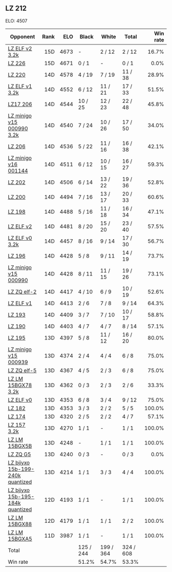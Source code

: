 ## LZ 212 ##

ELO: 4507

Opponent | Rank | ELO | Black | White | Total | Win rate
---------|-----:|----:|-------|-------|-------|-------:
[LZ ELF v2 3.2k](LZ%20ELF%20v2%203.2k.md) | 15D | 4673 | - | 2 / 12 | 2 / 12 | 16.7%
[LZ 226](LZ%20226.md) | 15D | 4671 | 0 / 1 | - | 0 / 1 | 0.0%
[LZ 220](LZ%20220.md) | 14D | 4578 | 4 / 19 | 7 / 19 | 11 / 38 | 28.9%
[LZ ELF v1 3.2k](LZ%20ELF%20v1%203.2k.md) | 14D | 4552 | 6 / 12 | 11 / 21 | 17 / 33 | 51.5%
[LZ17 206](LZ17%20206.md) | 14D | 4544 | 10 / 25 | 12 / 23 | 22 / 48 | 45.8%
[LZ minigo v15 000990 3.2k](LZ%20minigo%20v15%20000990%203.2k.md) | 14D | 4540 | 7 / 24 | 10 / 26 | 17 / 50 | 34.0%
[LZ 206](LZ%20206.md) | 14D | 4536 | 5 / 22 | 11 / 16 | 16 / 38 | 42.1%
[LZ minigo v16 001144](LZ%20minigo%20v16%20001144.md) | 14D | 4511 | 6 / 12 | 10 / 15 | 16 / 27 | 59.3%
[LZ 202](LZ%20202.md) | 14D | 4506 | 6 / 14 | 13 / 22 | 19 / 36 | 52.8%
[LZ 200](LZ%20200.md) | 14D | 4494 | 7 / 16 | 13 / 17 | 20 / 33 | 60.6%
[LZ 198](LZ%20198.md) | 14D | 4488 | 5 / 16 | 11 / 18 | 16 / 34 | 47.1%
[LZ ELF v2](LZ%20ELF%20v2.md) | 14D | 4481 | 8 / 20 | 15 / 20 | 23 / 40 | 57.5%
[LZ ELF v0 3.2k](LZ%20ELF%20v0%203.2k.md) | 14D | 4457 | 8 / 16 | 9 / 14 | 17 / 30 | 56.7%
[LZ 196](LZ%20196.md) | 14D | 4428 | 5 / 8 | 9 / 11 | 14 / 19 | 73.7%
[LZ minigo v15 000990](LZ%20minigo%20v15%20000990.md) | 14D | 4428 | 8 / 11 | 11 / 15 | 19 / 26 | 73.1%
[LZ ZQ elf-2](LZ%20ZQ%20elf-2.md) | 14D | 4417 | 4 / 10 | 6 / 9 | 10 / 19 | 52.6%
[LZ ELF v1](LZ%20ELF%20v1.md) | 14D | 4413 | 2 / 6 | 7 / 8 | 9 / 14 | 64.3%
[LZ 193](LZ%20193.md) | 14D | 4409 | 3 / 7 | 7 / 10 | 10 / 17 | 58.8%
[LZ 190](LZ%20190.md) | 14D | 4403 | 4 / 7 | 4 / 7 | 8 / 14 | 57.1%
[LZ 195](LZ%20195.md) | 13D | 4397 | 5 / 8 | 11 / 12 | 16 / 20 | 80.0%
[LZ minigo v15 000939](LZ%20minigo%20v15%20000939.md) | 13D | 4374 | 2 / 4 | 4 / 4 | 6 / 8 | 75.0%
[LZ ZQ elf-5](LZ%20ZQ%20elf-5.md) | 13D | 4367 | 4 / 5 | 2 / 3 | 6 / 8 | 75.0%
[LZ LM 15BGX78 3.2k](LZ%20LM%2015BGX78%203.2k.md) | 13D | 4362 | 0 / 3 | 2 / 3 | 2 / 6 | 33.3%
[LZ ELF v0](LZ%20ELF%20v0.md) | 13D | 4353 | 6 / 8 | 3 / 4 | 9 / 12 | 75.0%
[LZ 182](LZ%20182.md) | 13D | 4353 | 3 / 3 | 2 / 2 | 5 / 5 | 100.0%
[LZ 174](LZ%20174.md) | 13D | 4320 | 2 / 5 | 2 / 2 | 4 / 7 | 57.1%
[LZ 157 3.2k](LZ%20157%203.2k.md) | 13D | 4270 | 1 / 1 | - | 1 / 1 | 100.0%
[LZ LM 15BGX5B](LZ%20LM%2015BGX5B.md) | 13D | 4248 | - | 1 / 1 | 1 / 1 | 100.0%
[LZ ZQ G5](LZ%20ZQ%20G5.md) | 13D | 4240 | 0 / 3 | - | 0 / 3 | 0.0%
[LZ bjiyxo 15b-199-240k quantized](LZ%20bjiyxo%2015b-199-240k%20quantized.md) | 13D | 4214 | 1 / 1 | 3 / 3 | 4 / 4 | 100.0%
[LZ bjiyxo 15b-195-184k quantized](LZ%20bjiyxo%2015b-195-184k%20quantized.md) | 12D | 4193 | 1 / 1 | - | 1 / 1 | 100.0%
[LZ LM 15BGX88](LZ%20LM%2015BGX88.md) | 12D | 4179 | 1 / 1 | 1 / 1 | 2 / 2 | 100.0%
[LZ LM 15BGXA5](LZ%20LM%2015BGXA5.md) | 11D | 3987 | 1 / 1 | - | 1 / 1 | 100.0%
Total | | | 125 / 244 | 199 / 364 | 324 / 608 | 
Win rate| | | 51.2% | 54.7% | 53.3% | 
